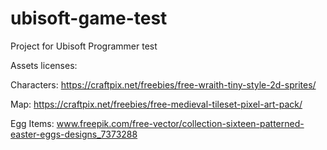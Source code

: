 # ubisoft-game-test
Project for Ubisoft Programmer test

Assets licenses:


Characters: https://craftpix.net/freebies/free-wraith-tiny-style-2d-sprites/


Map: https://craftpix.net/freebies/free-medieval-tileset-pixel-art-pack/


Egg Items: www.freepik.com/free-vector/collection-sixteen-patterned-easter-eggs-designs_7373288

